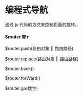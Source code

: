 # 编程式导航

通过 js 代码的方式来控制页面的跳转。

#### \$router 带 r

\$router.push(路由对象 || 路由路径)

\$router.replace(路由对象 || 路由路径)

\$router.back()

\$router.forWard()

\$router.go(数字)
